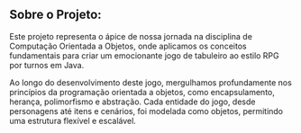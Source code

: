 ## Sobre o Projeto:
Este projeto representa o ápice de nossa jornada na disciplina de Computação Orientada a Objetos, onde aplicamos os conceitos fundamentais para criar um emocionante jogo de tabuleiro ao estilo RPG por turnos em Java.

Ao longo do desenvolvimento deste jogo, mergulhamos profundamente nos princípios da programação orientada a objetos, como encapsulamento, herança, polimorfismo e abstração. Cada entidade do jogo, desde personagens até itens e cenários, foi modelada como objetos, permitindo uma estrutura flexível e escalável.
